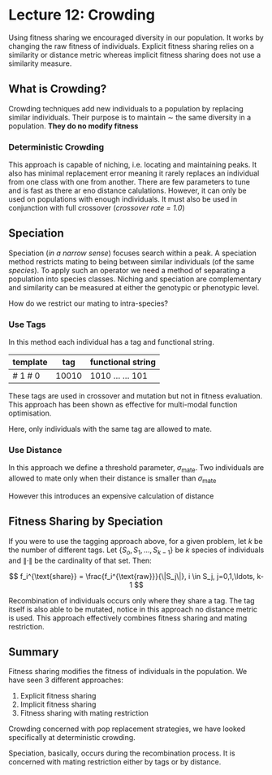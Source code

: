 # Lecture 12: Crowding

Using fitness sharing we encouraged diversity in our population. It works by changing the raw fitness of individuals. Explicit fitness sharing relies on a similarity or distance metric whereas implicit fitness sharing does not use a similarity measure. 

## What is Crowding?

Crowding techniques add new individuals to a population by replacing similar individuals. Their purpose is to maintain $\sim$ the same diversity in a population. **They do no modify fitness**

### Deterministic Crowding

<!-- See diagram from panopto, more useful than algorithm from slides -->

This approach is capable of niching, i.e. locating and maintaining peaks. It also has minimal replacement error meaning it rarely replaces an individual from one class with one from another.
There are few parameters to tune and is fast as there ar eno distance calulations.
However, it can only be used on populations with enough individuals. It must also be used in conjunction with full crossover (*crossover rate = 1.0*)

## Speciation 

Speciation (*in a narrow sense*) focuses search within a peak. A speciation method restricts mating to being between similar individuals (of the same *species*). To apply such an operator we need a method of separating a population into species classes. Niching and speciation are complementary and similarity can be measured at either the genotypic or phenotypic level.

How do we restrict our mating to intra-species? 

### Use Tags

In this method each individual has a tag and functional string.

| template | tag   | functional string                 |
| -------- | ----- | --------------------------------- |
| # 1 # 0  | 10010 | 1010 $\ldots$        $\ldots$ 101 |

These tags are used in crossover and mutation but not in fitness evaluation. This approach has been shown as effective for multi-modal function optimisation. 

Here, only individuals with the same tag are allowed to mate.

### Use Distance

In this approach we define a threshold parameter, $\sigma_{\text{mate}}$. Two individuals are allowed to mate only when their distance is smaller than $\sigma_{\text{mate}}$ 

However this introduces an expensive calculation of distance 

## Fitness Sharing by Speciation

If you were to use the tagging approach above, for a given problem, let $k$ be the number of different tags. Let $\{S_o,S_1,\ldots,S_{k-1}\}$ be $k$ species of individuals and $\|\cdot\|$ be the cardinality of that set. Then: 

$$
f_i^{\text{share}} = \frac{f_i^{\text{raw}}}{\|S_j\|}, i \in S_j, j=0,1,\ldots, k-1
$$

Recombination of individuals occurs only where they share a tag. The tag itself is also able to be mutated, notice in this approach no distance metric is used. This approach effectively combines fitness sharing and mating restriction.

## Summary 

Fitness sharing modifies the fitness of individuals in the population. We have seen 3 different approaches:

1. Explicit fitness sharing
2. Implicit fitness sharing
3. Fitness sharing with mating restriction

Crowding concerned with pop replacement strategies, we have looked specifically at deterministic crowding.

Speciation, basically, occurs during the recombination  process. It is concerned with mating restriction either by tags or by distance. 

